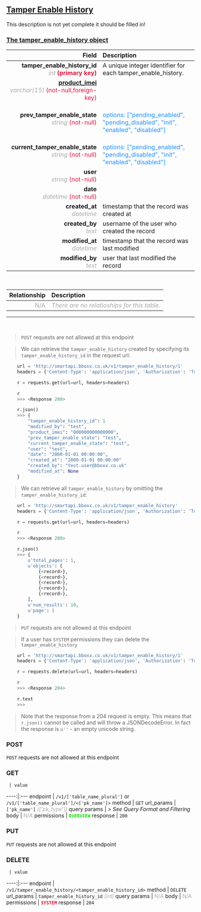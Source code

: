 ## <u>Tamper Enable History</u>
This description is not yet complete it should be filled in!


### <u>The tamper_enable_history object</u>

Field | Description
------:|:------------
__tamper_enable_history_id__ <br><font color="DarkGray">_int_</font> <font color="Crimson">__(primary key)__</font> | A unique integer identifier for each tamper_enable_history.
__<a href="/#product">product_imei</a>__ <br><font color="DarkGray">_varchar(15)_</font> <font color="Crimson">(not-null,foreign-key)</font> | 
__prev_tamper_enable_state__ <br><font color="DarkGray">_string_</font> <font color="Crimson">(not-null)</font> | <br><font color="DodgerBlue">options: ["pending_enabled", "pending_disabled", "init", "enabled", "disabled"]</font>
__current_tamper_enable_state__ <br><font color="DarkGray">_string_</font> <font color="Crimson">(not-null)</font> | <br><font color="DodgerBlue">options: ["pending_enabled", "pending_disabled", "init", "enabled", "disabled"]</font>
__user__ <br><font color="DarkGray">_string_</font> <font color="Crimson">(not-null)</font> | 
__date__ <br><font color="DarkGray">_datetime_</font> <font color="Crimson">(not-null)</font> | 
__created_at__  <br><font color="DarkGray">_datetime_</font> | timestamp that the record was created at
__created_by__  <br><font color="DarkGray">_text_</font>| username of the user who created the record
__modified_at__ <br><font color="DarkGray">_datetime_</font>| timestamp that the record was last modified
__modified_by__ <br><font color="DarkGray">_text_</font>| user that last modified the record


<br>

Relationship | Description
-------------:|:------------
<font color="DarkGray">N/A</font> | <font color="DarkGray">_There are no relatioships for this table._</font>

<hr>
<br>

> `POST` requests are not allowed at this endpoint

> We can retrieve the `tamper_enable_history` created by specifying its `tamper_enable_history_id` in the request url:

```python
    url = 'http://smartapi.bboxx.co.uk/v1/tamper_enable_history/1'
    headers = {'Content-Type': 'application/json', 'Authorization': 'Token token=' + <valid_token>}

    r = requests.get(url=url, headers=headers)

    r
    >>> <Response 200>

    r.json()
    >>> {
		"tamper_enable_history_id": 1
		"modified_by": "test",
		"product_imei": "000000000000000",
		"prev_tamper_enable_state": "test",
		"current_tamper_enable_state": "test",
		"user": "test",
		"date": "2000-01-01 00:00:00",
		"created_at": "2000-01-01 00:00:00"
		"created_by": "test.user@bboxx.co.uk"
		"modified_at": None
	}
```

> We can retrieve all `tamper_enable_history` by omitting the `tamper_enable_history_id`:

```python
    url = 'http://smartapi.bboxx.co.uk/v1/tamper_enable_history'
    headers = {'Content-Type': 'application/json', 'Authorization': 'Token token=' + <valid_token>}

    r = requests.get(url=url, headers=headers)

    r
    >>> <Response 200>

    r.json()
    >>> {
        u'total_pages': 1,
        u'objects': [
            {<record>},
            {<record>},
            {<record>},
            {<record>},
            {<record>},
        ],
        u'num_results': 10,
        u'page': 1
    }
```

>`PUT` requests are not allowed at this endpoint

> If a user has `SYSTEM` permissions they can delete the `tamper_enable_history`

```python
    url = 'http://smartapi.bboxx.co.uk/v1/tamper_enable_history/1'
    headers = {'Content-Type': 'application/json', 'Authorization': 'Token token=' + <valid_token>}

    r = requests.delete(url=url, headers=headers)

    r
    >>> <Response 204>

    r.text
    >>>
```
> Note that the response from a 204 request is empty. This means that `r.json()` cannot be called and will throw a JSONDecodeError. In fact the response is `u''` - an empty unicode string.



### POST
`POST` requests are not allowed at this endpoint

### GET
     | value
 ----:|:---
endpoint | `/v1/['table_name_plural']` or `/v1/['table_name_plural']/<['pk_name']>`
method | `GET`
url_params | `['pk_name']` <font color="DarkGray">_(['pk_type'])_</font>
query params | *> See Query Format and Filtering*
body | <font color="DarkGray">N/A</font>
permissions | <font color="Jade">__`OVERVIEW`__</font>
response | `200`

### PUT
`PUT` requests are not allowed at this endpoint

### DELETE
     | value
 ----:|:---
endpoint | `/v1/tamper_enable_history/<tamper_enable_history_id>`
method | `DELETE`
url_params | `tamper_enable_history_id` <font color="DarkGray">_(int)_</font>
query params | <font color="DarkGray">N/A</font>
body | <font color="DarkGray">N/A</font>
permissions | <font color="Crimson">__`SYSTEM`__</font>
response | `204`

    